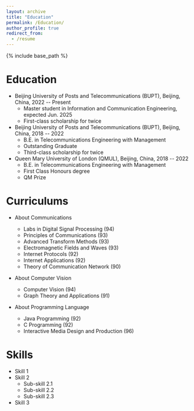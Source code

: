 ```yaml
---
layout: archive
title: "Education"
permalink: /Education/
author_profile: true
redirect_from:
  - /resume
---
```


{% include base_path %}

Education
======
* Beijing University of Posts and Telecommunications (BUPT), Beijing, China, 2022 -- Present
  * Master student in Information and Communication Engineering, expected Jun. 2025
  * First-class scholarship for twice
* Beijing University of Posts and Telecommunications (BUPT), Beijing, China, 2018 -- 2022
  * B.E. in Telecommunications Engineering with Management
  * Outstanding Graduate
  * Third-class scholarship for twice
* Queen Mary University of London (QMUL), Beijing, China, 2018 -- 2022
  * B.E. in Telecommunications Engineering with Management
  * First Class Honours degree
  * QM Prize

Curriculums
======
* About Communications
  * Labs in Digital Signal Processing (94)
  * Principles of Communications (93)
  * Advanced Transform Methods (93)
  * Electromagnetic Fields and Waves (93)
  * Internet Protocols (92)
  * Internet Applications (92)
  * Theory of Communication Network (90)

* About Computer Vision
  * Computer Vision (94)
  * Graph Theory and Applications (91)

* About Programming Language
  * Java Programming (92)
  * C Programming (92)
  * Interactive Media Design and Production (96)
  
Skills
======
* Skill 1
* Skill 2
  * Sub-skill 2.1
  * Sub-skill 2.2
  * Sub-skill 2.3
* Skill 3
  
